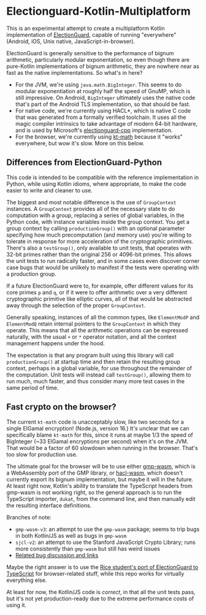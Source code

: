 # Electionguard-Kotlin-Multiplatform
This is an experimental attempt to create a multiplatform Kotlin implementation of 
[ElectionGuard](https://github.com/microsoft/electionguard), capable of running
"everywhere" (Android, iOS, Unix native, JavaScript-in-browser).

ElectionGuard is generally sensitive to the performance of bignum arithmetic, particularly modular exponentation, so
even though there are pure-Kotlin implementations of bignum arithmetic, they are nowhere near as fast as the
native implementations. So what's in here?

- For the JVM, we're using `java.math.BigInteger`. This seems to do modular exponentiation at roughly half the
  speed of GnuMP, which is still impressive. On Android, `BigInteger` ultimately uses the native code that's part
  of the Android TLS implementation, so that should be fast.
- For native code, we're currently using HACL*, which is native C code that was generated from a formally verified toolchain.
  It uses all the magic compiler intrinsics to take advantage of modern 64-bit hardware, and is used by Microsoft's
  [electionguard-cpp](ihttps://github.com/microsoft/electionguard-cpp/tree/main/src/kremlin) implementation.
- For the browser, we're currently using [kt-math](https://github.com/gciatto/kt-math) because it "works" everywhere,
  but wow it's slow. More on this below.

## Differences from ElectionGuard-Python

This code is intended to be compatible with the reference implementation in Python, while using Kotlin idioms,
where appropriate, to make the code easier to write and cleaner to use.

The biggest and most notable difference is the use of `GroupContext` instances. A `GroupContext` provides
all of the necessary state to do computation with a group, replacing a series of global variables, in 
the Python code, with instance variables inside the group context. You get a group context by calling `productionGroup()`
with an optional parameter specifying how much precomputation (and memory use) you're willing to tolerate
in response for more acceleration of the cryptographic primitives. There's also a `testGroup()`, only
available to unit tests, that operates with 32-bit primes rather than the original 256 or 4096-bit primes. This 
allows the unit tests to run radically faster, and in some cases even discover corner case bugs that would
be unlikely to manifest if the tests were operating with a production group.

If a future ElectionGuard were to, for example, offer different values for its core primes `p` and `q`,
or if it were to offer arithmetic over a very different cryptographic primitive like elliptic curves,
all of that would be abstracted away through the selection of the proper `GroupContext`. 

Generally speaking, instances of all the common types, like `ElementModP` and `ElementModQ` retain
internal pointers to the `GroupContext` in which they operate. This means that all the arithmetic
operations can be expressed naturally, with the usual `+` or `*` operator notation, and all the
context management happens under the hood. 

The expectation is that any program built using this library will call `productionGroup()` at startup
time and then retain the resulting group context, perhaps in a global variable, for use throughout
the remainder of the computation. Unit tests will instead call `testGroup()`, allowing them to run
much, much faster, and thus consider many more test cases in the same period of time.

## Fast crypto on the browser?
The current `kt-math` code is unacceptably slow, like two seconds for a single ElGamal encryption! (Node.js, version 16.)
It's unclear that we can specifically blame `kt-math` for this, since it runs at maybe 1/3 the speed of BigInteger
(~33 ElGamal encryptions per second) when it's on the JVM. That would be a factor of 60 slowdown when running in the browser.
That's too slow for production use.

The ultimate goal for the browser will be to use either [gmp-wasm](https://github.com/Daninet/gmp-wasm), which
is a WebAssembly port of the GMP library, or [hacl-wasm](https://www.npmjs.com/package/hacl-wasm), which doesn't
currently export its bignum implementation, but maybe it will in the future. At least right now, Kotlin's ability to translate
the TypeScript headers from gmp-wasm is not working right, so the general approach is to run the TypeScript importer, `dukat`,
from the command line, and then manually edit the resulting interface definitions.

Branches of note:
- `gmp-wasm-v3`: an attempt to use the `gmp-wasm` package; seems to trip bugs in both Kotlin/JS as well as bugs in `gmp-wasm`
- `sjcl-v2`: an attempt to use the Stanford JavaScript Crypto Library; runs more consistently than `gmp-wasm` but still has weird issues
- [Related bug discussion and links](https://github.com/danwallach/electionguard-kotlin-multiplatform/issues/9)

Maybe the right answer is to use the [Rice student's port of ElectionGuard to TypeScript](https://github.com/Xin128/ElectionGuard-COMP413/)
for browser-related stuff, while this repo works for virtually everything else. 

At least for now, the Kotlin/JS code is *correct*, in that all the unit tests pass, but it's not yet production-ready
due to the extreme performance costs of using it.
